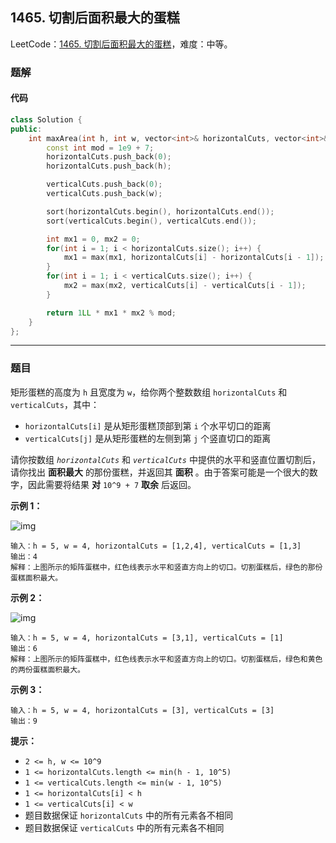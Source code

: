 ## 1465. 切割后面积最大的蛋糕

LeetCode：[1465. 切割后面积最大的蛋糕](https://leetcode.cn/problems/maximum-area-of-a-piece-of-cake-after-horizontal-and-vertical-cuts/)，难度：中等。

### 题解

#### 代码

```c++
class Solution {
public:
    int maxArea(int h, int w, vector<int>& horizontalCuts, vector<int>& verticalCuts) {
        const int mod = 1e9 + 7;
        horizontalCuts.push_back(0);
        horizontalCuts.push_back(h);

        verticalCuts.push_back(0);
        verticalCuts.push_back(w);

        sort(horizontalCuts.begin(), horizontalCuts.end());
        sort(verticalCuts.begin(), verticalCuts.end());

        int mx1 = 0, mx2 = 0;
        for(int i = 1; i < horizontalCuts.size(); i++) {
            mx1 = max(mx1, horizontalCuts[i] - horizontalCuts[i - 1]);
        }
        for(int i = 1; i < verticalCuts.size(); i++) {
            mx2 = max(mx2, verticalCuts[i] - verticalCuts[i - 1]);
        }

        return 1LL * mx1 * mx2 % mod;
    }
};
```



---



### 题目

矩形蛋糕的高度为 `h` 且宽度为 `w`，给你两个整数数组 `horizontalCuts` 和 `verticalCuts`，其中：

-  `horizontalCuts[i]` 是从矩形蛋糕顶部到第 `i` 个水平切口的距离
- `verticalCuts[j]` 是从矩形蛋糕的左侧到第 `j` 个竖直切口的距离

请你按数组 *`horizontalCuts`* 和 *`verticalCuts`* 中提供的水平和竖直位置切割后，请你找出 **面积最大** 的那份蛋糕，并返回其 **面积** 。由于答案可能是一个很大的数字，因此需要将结果 **对** `10^9 + 7` **取余** 后返回。

 

**示例 1：**

![img](https://gitee.com/xwl66/leetcode/raw/master/image/1465-leetcode_max_area_2.png)

```
输入：h = 5, w = 4, horizontalCuts = [1,2,4], verticalCuts = [1,3]
输出：4 
解释：上图所示的矩阵蛋糕中，红色线表示水平和竖直方向上的切口。切割蛋糕后，绿色的那份蛋糕面积最大。
```

**示例 2：**

![img](https://gitee.com/xwl66/leetcode/raw/master/image/1465-leetcode_max_area_3.png)

```
输入：h = 5, w = 4, horizontalCuts = [3,1], verticalCuts = [1]
输出：6
解释：上图所示的矩阵蛋糕中，红色线表示水平和竖直方向上的切口。切割蛋糕后，绿色和黄色的两份蛋糕面积最大。
```

**示例 3：**

```
输入：h = 5, w = 4, horizontalCuts = [3], verticalCuts = [3]
输出：9
```

 

**提示：**

- `2 <= h, w <= 10^9`
- `1 <= horizontalCuts.length <= min(h - 1, 10^5)`
- `1 <= verticalCuts.length <= min(w - 1, 10^5)`
- `1 <= horizontalCuts[i] < h`
- `1 <= verticalCuts[i] < w`
- 题目数据保证 `horizontalCuts` 中的所有元素各不相同
- 题目数据保证 `verticalCuts` 中的所有元素各不相同


